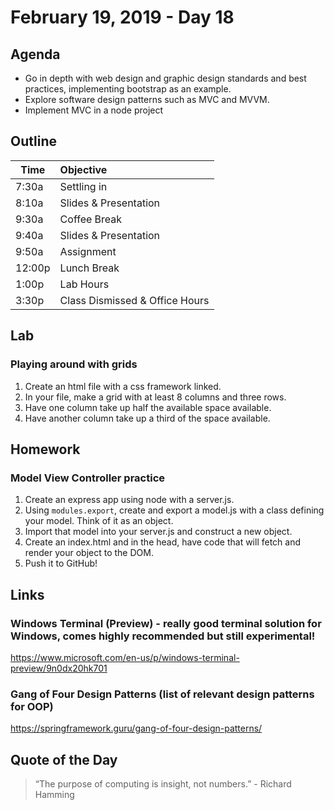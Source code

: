 # February 19, 2019 - Day 18


## Agenda
- Go in depth with web design and graphic design standards and best practices, implementing bootstrap as an example. 
- Explore software design patterns such as MVC and MVVM. 
- Implement MVC in a node project 
## Outline

| Time   | Objective                        |
| -------|:---------------------------------|
| 7:30a  | Settling in                      |
| 8:10a  | Slides & Presentation            |
| 9:30a  | Coffee Break                     |
| 9:40a  | Slides & Presentation            |
| 9:50a  | Assignment                       |
| 12:00p | Lunch Break                      |
| 1:00p  | Lab Hours                        |
| 3:30p  | Class Dismissed & Office Hours   |


## Lab

### Playing around with grids

1. Create an html file with a css framework linked.
2. In your file, make a grid with at least 8 columns and three rows.
3. Have one column take up half the available space available.
4. Have another column take up a third of the space available.  

## Homework

### Model View Controller practice

1. Create an express app using node with a server.js.
2. Using `modules.export`, create and export a model.js with a class defining your model. Think of it as an object. 
3. Import that model into your server.js and construct a new object.
4. Create an index.html and in the head, have code that will fetch and render your object to the DOM. 
5. Push it to GitHub!


## Links

### Windows Terminal (Preview) - really good terminal solution for Windows, comes highly recommended but still experimental!

https://www.microsoft.com/en-us/p/windows-terminal-preview/9n0dx20hk701

### Gang of Four Design Patterns (list of relevant design patterns for OOP)

https://springframework.guru/gang-of-four-design-patterns/


## Quote of the Day 
>“The purpose of computing is insight, not numbers.” - Richard Hamming